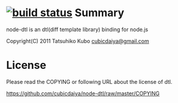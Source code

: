 [![build status](https://secure.travis-ci.org/cubicdaiya/node-dtl.png)](http://travis-ci.org/cubicdaiya/node-dtl)
Summary
===========

node-dtl is an dtl(diff template library) binding for node.js

Copyright(C) 2011  Tatsuhiko Kubo <cubicdaiya@gmail.com>

License
===========

Please read the COPYING or following URL about the license of dtl.

https://github.com/cubicdaiya/node-dtl/raw/master/COPYING

